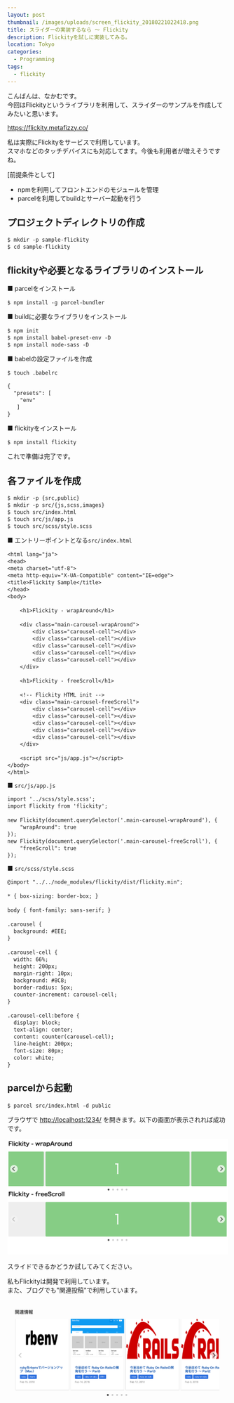 ```yaml
---
layout: post
thumbnail: /images/uploads/screen_flickity_20180221022418.png
title: スライダーの実装するなら 〜 Flickity
description: Flickityを試しに実装してみる。
location: Tokyo
categories:
  - Programming
tags:
  - flickity
---
```

こんばんは、なかむです。  
今回はFlickityというライブラリを利用して、スライダーのサンプルを作成してみたいと思います。

<https://flickity.metafizzy.co/>

私は実際にFlickityをサービスで利用しています。  
スマホなどのタッチデバイスにも対応してます。今後も利用者が増えそうですね。  

[前提条件として]

* npmを利用してフロントエンドのモジュールを管理
* parcelを利用してbuildとサーバー起動を行う

## プロジェクトディレクトリの作成

```
$ mkdir -p sample-flickity
$ cd sample-flickity
```

## flickityや必要となるライブラリのインストール

■ parcelをインストール

```
$ npm install -g parcel-bundler
```

■ buildに必要なライブラリをインストール

```
$ npm init
$ npm install babel-preset-env -D
$ npm install node-sass -D
```

■ babelの設定ファイルを作成

```
$ touch .babelrc
```

```.babelrc
{
  "presets": [
    "env"
   ]
}
```

■ flickityをインストール

```
$ npm install flickity
```

これで準備は完了です。

## 各ファイルを作成

```
$ mkdir -p {src,public}
$ mkdir -p src/{js,scss,images}
$ touch src/index.html
$ touch src/js/app.js
$ touch src/scss/style.scss
```

■ エントリーポイントとなる`src/index.html`

```
<html lang="ja">
<head>
<meta charset="utf-8">
<meta http-equiv="X-UA-Compatible" content="IE=edge">
<title>Flickity Sample</title>
</head>
<body>

    <h1>Flickity - wrapAround</h1>

    <div class="main-carousel-wrapAround">
        <div class="carousel-cell"></div>
        <div class="carousel-cell"></div>
        <div class="carousel-cell"></div>
        <div class="carousel-cell"></div>
        <div class="carousel-cell"></div>
    </div>

    <h1>Flickity - freeScroll</h1>

    <!-- Flickity HTML init -->
    <div class="main-carousel-freeScroll">
        <div class="carousel-cell"></div>
        <div class="carousel-cell"></div>
        <div class="carousel-cell"></div>
        <div class="carousel-cell"></div>
        <div class="carousel-cell"></div>
    </div>

    <script src="js/app.js"></script>
</body>
</html>
```

■ `src/js/app.js`

```
import '../scss/style.scss';
import Flickity from 'flickity';

new Flickity(document.querySelector('.main-carousel-wrapAround'), {
    "wrapAround": true
});
new Flickity(document.querySelector('.main-carousel-freeScroll'), {
    "freeScroll": true
});
```

■ `src/scss/style.scss`

```
@import "../../node_modules/flickity/dist/flickity.min";

* { box-sizing: border-box; }

body { font-family: sans-serif; }

.carousel {
  background: #EEE;
}

.carousel-cell {
  width: 66%;
  height: 200px;
  margin-right: 10px;
  background: #8C8;
  border-radius: 5px;
  counter-increment: carousel-cell;
}

.carousel-cell:before {
  display: block;
  text-align: center;
  content: counter(carousel-cell);
  line-height: 200px;
  font-size: 80px;
  color: white;
}
```

## parcelから起動

```
$ parcel src/index.html -d public
```

ブラウザで <http://localhost:1234/> を開きます。以下の画面が表示されれば成功です。

![Flickity Screen](/images/uploads/screen_flickity_20180222110947.png)

スライドできるかどうか試してみてください。

私もFlickityは開発で利用しています。\
また、ブログでも"関連投稿"で利用しています。

![Blog Related Post](/images/uploads/screen_blog_flickity_20180222142901.png)
